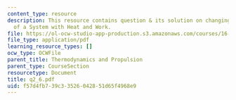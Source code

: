 ```yaml
---
content_type: resource
description: This resource contains question & its solution on changing the State
  of a System with Heat and Work.
file: https://ol-ocw-studio-app-production.s3.amazonaws.com/courses/16-01-unified-engineering-i-ii-iii-iv-fall-2005-spring-2006/f57d4fb739c33526042851d65f4968e9_q2_6.pdf
file_type: application/pdf
learning_resource_types: []
ocw_type: OCWFile
parent_title: Thermodynamics and Propulsion
parent_type: CourseSection
resourcetype: Document
title: q2_6.pdf
uid: f57d4fb7-39c3-3526-0428-51d65f4968e9
---
```

